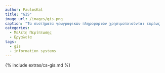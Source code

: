 ```yaml
---
author: PaulosKal
title: "GIS"
image_url: /images/gis.png
caption: "Τα συστήματα γεωγραφικών πληροφοριών χρησιμοποιούνται ευρέως για την ανάκτηση και ανάλυση χωρικών και γεωγραφικών δεδομένων με σκοπό την εξαγωγή και οπτικοποίηση πληροφοριών ενός τόπου σε χάρτες."
categories:
  - Μελέτη Περίπτωσης
  - Εργαλεία
tags:
  - gis
  - information systems
---
```


{% include extras/cs-gis.md %}